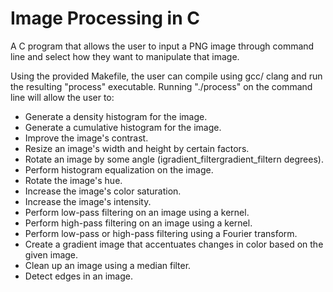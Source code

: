 Image Processing in C
=======================

A C program that allows the user to input a PNG image through command line and select how they want to manipulate that image.

Using the provided Makefile, the user can compile using gcc/ clang and run the resulting "process" executable.
Running "./process" on the command line will allow the user to:
- Generate a density histogram for the image.
- Generate a cumulative histogram for the image.
- Improve the image's contrast.
- Resize an image's width and height by certain factors.
- Rotate an image by some angle (igradient_filtergradient_filtern degrees).
- Perform histogram equalization on the image.
- Rotate the image's hue.
- Increase the image's color saturation.
- Increase the image's intensity.
- Perform low-pass filtering on an image using a kernel.
- Perform high-pass filtering on an image using a kernel.
- Perform low-pass or high-pass filtering using a Fourier transform.
- Create a gradient image that accentuates changes in color based on the given image.
- Clean up an image using a median filter.
- Detect edges in an image.
